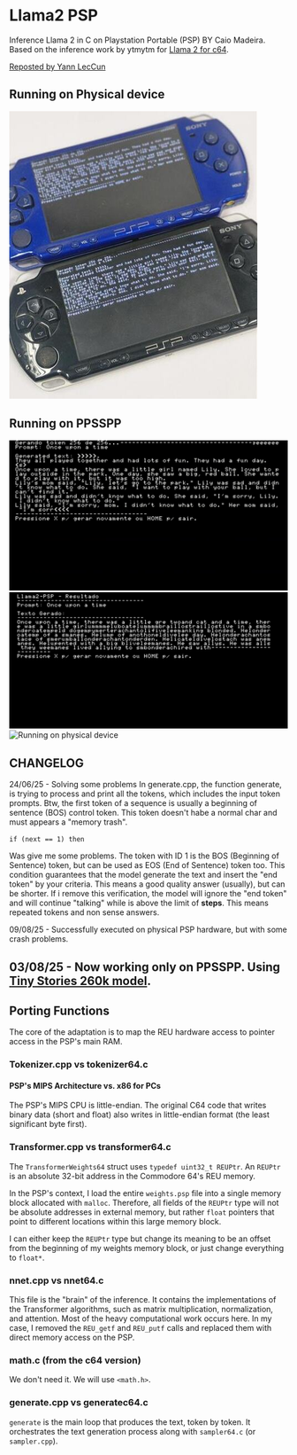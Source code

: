 # Llama2 PSP
Inference Llama 2 in C on Playstation Portable (PSP) BY Caio Madeira.
Based on the inference work by ytmytm for [Llama 2 for c64](https://github.com/ytmytm/llama2.c64).

[Reposted by Yann LecCun](https://www.facebook.com/yann.lecun/posts/llama-2-has-been-ported-to-the-psp-in-addition-to-the-raspberry-pi-486-pc-commod/10161114909482143/)

## Running on Physical device
![Running on physical device](assets/2.jpeg)

## Running on PPSSPP
![Running on PPSSPP 1](assets/4.png)
![Running on PPSSPP 2](assets/1.png)
![Running on physical device](assets/3.gif)

## CHANGELOG  

24/06/25 - Solving some problems
In generate.cpp, the function generate, is trying to process and print all the tokens, which includes the input
token prompts. Btw, the first token of a sequence is usually a beginning of sentence (BOS) control token. This token
doesn't habe a normal char and must appears a "memory trash".

```
if (next == 1) then
```
Was give me some problems. The token with ID 1 is the BOS (Beginning of Sentence) token, but can be used as EOS (End of Sentence) token too. This condition guarantees that the model generate the text and insert the "end token" by your criteria. This means a good quality answer (usually), but can be shorter. If i remove this verification, the model will ignore the "end token" and will continue "talking" while is above the limit of __steps__. This means repeated tokens and non sense answers.

09/08/25 - Successfully executed on physical PSP hardware, but with some crash problems. 

03/08/25 - Now working only on PPSSPP. Using [Tiny Stories 260k model](https://huggingface.co/karpathy/tinyllamas/tree/main/stories260K).  
---
## Porting Functions
The core of the adaptation is to map the REU hardware access to pointer access in the PSP's main RAM.

### Tokenizer.cpp vs tokenizer64.c
#### PSP's MIPS Architecture vs. x86 for PCs
The PSP's MIPS CPU is little-endian. The original C64 code that writes binary data (short and float) also writes in little-endian format (the least significant byte first).

### Transformer.cpp vs transformer64.c
The `TransformerWeights64` struct uses `typedef uint32_t REUPtr`.
An `REUPtr` is an absolute 32-bit address in the Commodore 64's REU memory.

In the PSP's context, I load the entire `weights.psp` file into a single memory block allocated with `malloc`. Therefore, all fields of the `REUPtr` type will not be absolute addresses in external memory, but rather `float` pointers that point to different locations within this large memory block.

I can either keep the `REUPtr` type but change its meaning to be an offset from the beginning of my weights memory block, or just change everything to `float*`.

### nnet.cpp vs nnet64.c
This file is the "brain" of the inference. It contains the implementations of the Transformer algorithms, such as matrix multiplication, normalization, and attention. Most of the heavy computational work occurs here.
In my case, I removed the `REU_getf` and `REU_putf` calls and replaced them with direct memory access on the PSP.

### math.c (from the c64 version)
We don't need it. We will use `<math.h>`.

### generate.cpp vs generatec64.c
`generate` is the main loop that produces the text, token by token.
It orchestrates the text generation process along with `sampler64.c` (or `sampler.cpp`).
